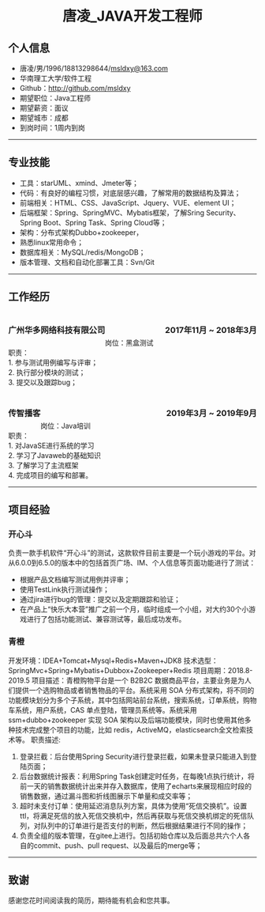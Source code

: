 # <div align="center">唐凌_JAVA开发工程师<div>

## 个人信息

 - 唐凌/男/1996/18813298644/msldxy@163.com
 - 华南理工大学/软件工程
 - Github：http://github.com/msldxy 
 - 期望职位：Java工程师
 - 期望薪资：面议
 - 期望城市：成都
 - 到岗时间：1周内到岗

<hr>

## 专业技能
- 工具：starUML、xmind、Jmeter等；
- 代码：有良好的编程习惯，对底层感兴趣，了解常用的数据结构及算法；
- 前端相关：HTML、CSS、JavaScript、Jquery、VUE、element UI；
- 后端框架：Spring、SpringMVC、Mybatis框架，了解Sring Security、Spring Boot、Spring Task、Spring Cloud等；
- 架构：分布式架构Dubbo+zookeeper，
- 熟悉linux常用命令；
- 数据库相关：MySQL/redis/MongoDB；
- 版本管理、文档和自动化部署工具：Svn/Git

<hr>

## 工作经历

<h3 style="float:left;">广州华多网络科技有限公司</h3><h3 style="float:right;">2017年11月 ~ 2018年3月</h3>
<br><br><br>
岗位：黑盒测试<br>
职责：<br>
1. 参与测试用例编写与评审；<br>
2. 执行部分模块的测试；<br>
3. 提交以及跟踪bug；<br><br>

<h3 style="float:left;">传智播客</h3><h3 style="float:right;">2019年3月 ~ 2019年9月</h3>
<br><br><br>
岗位：Java培训<br>
职责：<br>
1. 对JavaSE进行系统的学习<br>
2. 学习了Javaweb的基础知识<br>
3. 了解学习了主流框架<br>
4. 完成项目的编写和部署。
<hr>

## 项目经验

### 开心斗

负责一款手机软件“开心斗”的测试，这款软件目前主要是一个玩小游戏的平台。对从6.0.0到6.5.0的版本中的包括首页广场、IM、个人信息等页面功能进行了测试：
* 根据产品文档编写测试用例并评审；
* 使用TestLink执行测试操作；
* 通过jira进行bug的管理：提交以及定期跟踪和验证；
* 在产品上“快乐大本营”推广之前一个月，临时组成一个小组，对大约30个小游戏进行了包括功能测试、兼容测试等，最后成功发布。

### 青橙

开发环境：IDEA+Tomcat+Mysql+Redis+Maven+JDK8
技术选型：SpringMvc+Spring+Mybatis+Dubbox+Zookeeper+Redis
项目周期：2018.8-2019.5
项目描述：青橙购物平台是一个 B2B2C 数据商品平台，主要业务是为人们提供一个选购物品或者销售物品的平台。系统采用 SOA 分布式架构，将不同的功能模块划分为多个子系统，其中包括网站前台系统，搜索系统，订单系统，购物车系统，用户系统，CAS 单点登陆，管理员系统等。系统采用 ssm+dubbo+zookeeper 实现 SOA 架构以及后端功能模块，同时也使用其他多种技术完成整个项目的功能，比如 redis，ActiveMQ，elasticsearch全文检索技术等。
职责描述:
1. 登录拦截：后台使用Spring Security进行登录拦截，如果未登录只能进入到登陆页面；
2. 后台数据统计报表：利用Spring Task创建定时任务，在每晚1点执行统计，将前一天的销售数据统计出来并存入数据库，使用了echarts来展现相应时段的销售数据，通过漏斗图和折线图展示下单量和成交率等；
3. 超时未支付订单：使用延迟消息队列方案，具体为使用“死信交换机”。设置ttl，将满足死信的放入死信交换机中，然后再获取与死信交换机绑定的死信队列，对队列中的订单进行是否支付的判断，然后根据结果进行不同的操作；
4. 负责全组的版本管理，在gitee上进行。包括初始仓库以及后面总共六个人各自的commit、push、pull request、以及最后的merge等；

<hr>

## 致谢
感谢您花时间阅读我的简历，期待能有机会和您共事。

